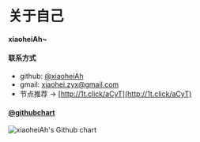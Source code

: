 # 关于自己


#### xiaoheiAh~

#### 联系方式

- github: [@xiaoheiAh](https://github.com/xiaoheiAh)
- gmail: [xiaohei.zyx@gmail.com](mailto:xiaohei.zyx@gmail.com)
- 节点推荐 -> [http://1t.click/aCyT](http://1t.click/aCyT)

#### [@githubchart](https://github.com/2016rshah/githubchart-api)

<img src="http://ghchart.rshah.org/xiaoheiAh" alt="xiaoheiAh's Github chart" />


